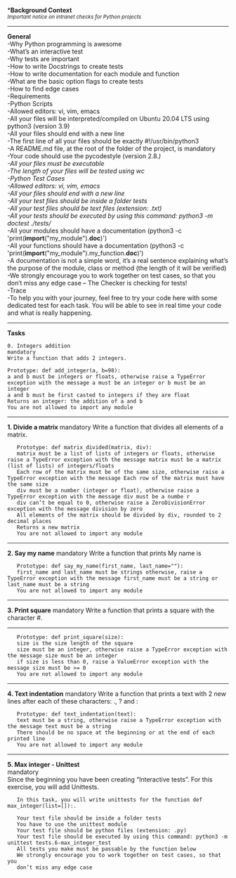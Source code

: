***Background Context**  
<sub>*Important notice on intranet checks for Python projects*</sub>

__________________________________________________________________________________________________________________________________________________________
**General**  
     -Why Python programming is awesome  
     -What’s an interactive test  
     -Why tests are important  
     -How to write Docstrings to create tests  
     -How to write documentation for each module and function  
     -What are the basic option flags to create tests  
     -How to find edge cases  
     -Requirements  
     -Python Scripts  
     -Allowed editors: vi, vim, emacs  
     -All your files will be interpreted/compiled on Ubuntu 20.04 LTS using python3 (version 3.9)  
     -All your files should end with a new line  
     -The first line of all your files should be exactly #!/usr/bin/python3  
     -A README.md file, at the root of the folder of the project, is mandatory  
     -Your code should use the pycodestyle (version 2.8.*)  
     -All your files must be executable  
     -The length of your files will be tested using wc  
     -Python Test Cases  
     -Allowed editors: vi, vim, emacs  
     -All your files should end with a new line  
     -All your test files should be inside a folder tests  
     -All your test files should be text files (extension: .txt)  
     -All your tests should be executed by using this command: python3 -m doctest ./tests/*   
     -All your modules should have a documentation (python3 -c 'print(__import__("my_module").__doc__)')  
     -All your functions should have a documentation (python3 -c 'print(__import__("my_module").my_function.__doc__)')  
     -A documentation is not a simple word, it’s a real sentence explaining what’s the purpose of the module, class or method (the length of it will be verified)  
     -We strongly encourage you to work together on test cases, so that you don’t miss any edge case – The Checker is checking for tests!  
     -Trace  
     -To help you with your journey, feel free to try your code here with some dedicated test for each task. You will be able to see in real time your code and what is really happening.
______________________________________________________________________________________________________________________________________________________________________________________________
  **Tasks**

    0. Integers addition
    mandatory
    Write a function that adds 2 integers.

    Prototype: def add_integer(a, b=98):
    a and b must be integers or floats, otherwise raise a TypeError exception with the message a must be an integer or b must be an integer
    a and b must be first casted to integers if they are float
    Returns an integer: the addition of a and b
    You are not allowed to import any module
______________________________________________________________________________________________________________________________________________________________________________________________
  **1. Divide a matrix** 
       mandatory
       Write a function that divides all elements of a matrix.

       Prototype: def matrix_divided(matrix, div):
       matrix must be a list of lists of integers or floats, otherwise raise a TypeError exception with the message matrix must be a matrix (list of lists) of integers/floats
       Each row of the matrix must be of the same size, otherwise raise a TypeError exception with the message Each row of the matrix must have the same size
       div must be a number (integer or float), otherwise raise a TypeError exception with the message div must be a numbe r
       div can’t be equal to 0, otherwise raise a ZeroDivisionError exception with the message division by zero
       All elements of the matrix should be divided by div, rounded to 2 decimal places
       Returns a new matrix
       You are not allowed to import any module
_________________________________________________________________________________________________________________________________________________________________________________________________
  **2. Say my name**
       mandatory
       Write a function that prints My name is <first name> <last name>

       Prototype: def say_my_name(first_name, last_name=""):
       first_name and last_name must be strings otherwise, raise a TypeError exception with the message first_name must be a string or last_name must be a string
       You are not allowed to import any module
_________________________________________________________________________________________________________________________________________________________________________________________________
  **3. Print square**
       mandatory
       Write a function that prints a square with the character #.
_________________________________________________________________________________________________
       Prototype: def print_square(size):
       size is the size length of the square
       size must be an integer, otherwise raise a TypeError exception with the message size must be an integer
       if size is less than 0, raise a ValueError exception with the message size must be >= 0
       You are not allowed to import any module
_______________________________________________________________________________  
  **4. Text indentation**
       mandatory
       Write a function that prints a text with 2 new lines after each of these characters: ., ? and :

       Prototype: def text_indentation(text):
       text must be a string, otherwise raise a TypeError exception with the message text must be a string
       There should be no space at the beginning or at the end of each printed line
       You are not allowed to import any module
_________________________________________________________________________________________________________________________________________________________________________________________________
  
  **5. Max integer - Unittest**  
       mandatory  
       Since the beginning you have been creating “Interactive tests”. For this exercise, you will add Unittests.  

       In this task, you will write unittests for the function def max_integer(list=[]):.  

       Your test file should be inside a folder tests  
       You have to use the unittest module  
       Your test file should be python files (extension: .py)  
       Your test file should be executed by using this command: python3 -m unittest tests.6-max_integer_test  
       All tests you make must be passable by the function below  
       We strongly encourage you to work together on test cases, so that you  
       don’t miss any edge case  
 
